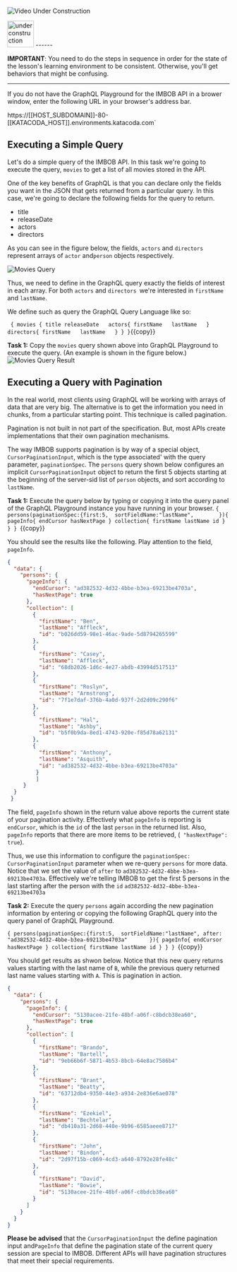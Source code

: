 ![Video Under Construction](https://raw.githubusercontent.com/reselbob/katacoda-scenarios/master/understanding-graphql-using-imbob/images/video-under-construction.jpg)
 
  <img src="http://www.gosc.org/_Media/under-construction-yellow-d_med.png" width="60" alt="under construction" />
 ------
 
 **IMPORTANT**: You need to do the steps in sequence in order for the state of the lesson's learning environment to be
 consistent. Otherwise, you'll get behaviors that might be confusing.
 
 ------

If you do not have the GraphQL Playground for the IMBOB API in a brower window, enter the following URL in
your browser's address bar.

 
 https://[[HOST_SUBDOMAIN]]-80-[[KATACODA_HOST]].environments.katacoda.com`
 
## Executing a Simple Query

Let's do a simple query of the IMBOB API. In this task we're going to execute the query, `movies` to get a
list of all movies stored in the API.

One of the key benefits of GraphQL is that you can declare only the fields you want in the JSON that gets
returned from a particular query. In this case, we're going to declare the following fields for the query to return.

* title
* releaseDate
* actors
* directors

As you can see in the figure below, the fields, `actors` and `directors` represent arrays of `actor` and`person`
objects respectively.

 ![Movies Query](https://raw.githubusercontent.com/reselbob/katacoda-scenarios/master/understanding-graphql-using-imbob/images/movies-query-01.jpg)
 
Thus, we need to define in the GraphQL query exactly the fields of interest in each array. For both `actors` and 
`directors `we're interested in `firstName` and `lastName`. 

We define such as query the GraphQL Query Language like so:
 
 `
 {
   movies {
     title
     releaseDate  
     actors{
       firstName  
       lastName  
     }
     directors{
       firstName  
       lastName  
     }
   }
 }`{{copy}}
 
 
**Task 1:** Copy the `movies` query shown above into GraphQL Playground to execute the query. (An example is shown in the
figure below.)
![Movies Query Result](https://raw.githubusercontent.com/reselbob/katacoda-scenarios/master/understanding-graphql-using-imbob/images/movies-query-exec-01.png)

## Executing a Query with Pagination

In the real world, most clients using GraphQL will be working with arrays of data that are very big. 
The alternative is to get the information you need in chunks, from a particular starting point. This technique is called pagination.

 Pagination is not built in not part of the specification. But, most APIs create implementations that their own pagination mechanisms.
 
 The way IMBOB supports pagination is by way of a special object, `CursorPaginationInput`, which is the type associated'
 with the query parameter, `paginationSpec`. The `persons` query shown below configures an implicit `CursorPaginationInput` object
 to return the first 5 objects starting at the beginning of the server-sid list of `person`
 objects, and sort according to `lastName`.
  
**Task 1:** Execute the query below by typing or copying it into the query panel of the GraphQL Playground instance you
have running in your browser.
`
{
  persons(paginationSpec:{first:5, 
                          sortFieldName:"lastName",       
                          }){
    pageInfo{
      endCursor
      hasNextPage
    }
    collection{
      firstName
      lastName
      id
    }
  }
} 
`{{copy}}

You should see the results like the following. Play attention to the field, `pageInfo`.

```JSON
{
  "data": {
    "persons": {
      "pageInfo": {
        "endCursor": "ad382532-4d32-4bbe-b3ea-69213be4703a",
        "hasNextPage": true
      },
      "collection": [
        {
          "firstName": "Ben",
          "lastName": "Affleck",
          "id": "b026dd59-98e1-46ac-9ade-5d8794265599"
        },
        {
          "firstName": "Casey",
          "lastName": "Affleck",
          "id": "68db2026-1d6c-4e27-abdb-43994d517513"
        },
        {
          "firstName": "Roslyn",
          "lastName": "Armstrong",
          "id": "7f1e7daf-376b-4a0d-937f-2d2d09c290f6"
        },
        {
          "firstName": "Hal",
          "lastName": "Ashby",
          "id": "b5f0b9da-8ed1-4743-920e-f85d78a62131"
        },
        {
          "firstName": "Anthony",
          "lastName": "Asquith",
          "id": "ad382532-4d32-4bbe-b3ea-69213be4703a"
         }
         ]
     }
  }
 }
```

The field, `pageInfo` shown in the return value above reports the current state of your pagination activity. Effectively
what `pageInfo` is reporting is `endCursor`, which is the `id` of the last `person` in the returned list. Also, `pageInfo`
reports that there are more items to be retrieved, (` "hasNextPage": true`).

Thus, we use this information to configure the `paginationSpec: CursorPaginationInput` parameter when we re-query
`persons` for more data. Notice that we set the value of `after` to `ad382532-4d32-4bbe-b3ea-69213be4703a`. Effectively
we're telling IMBOB to get the first 5 persons in the last starting after the person with the `id` `ad382532-4d32-4bbe-b3ea-69213be4703a`

**Task 2:** Execute the query `persons` again according the new pagination information by entering or copying the following
GraphQL query into the query panel of GraphQL Playground.

`
{
  persons(paginationSpec:{first:5, 
                          sortFieldName:"lastName",
                          after: "ad382532-4d32-4bbe-b3ea-69213be4703a"      
                          }){
    pageInfo{
      endCursor
      hasNextPage
    }
    collection{
      firstName
      lastName
      id
    }
  }
} 
`{{copy}}

You should get results as shwon below. Notice that this new query returns values starting with the last name of `B`,
while the previous query returned last name values starting with `A`. This is pagination in action.

```JSON
{
  "data": {
    "persons": {
      "pageInfo": {
        "endCursor": "5130acee-21fe-48bf-a06f-c8bdcb38ea60",
        "hasNextPage": true
      },
      "collection": [
        {
          "firstName": "Brando",
          "lastName": "Bartell",
          "id": "9eb66b6f-5871-4b53-8bcb-64e8ac7586b4"
        },
        {
          "firstName": "Brant",
          "lastName": "Beatty",
          "id": "63712db4-9350-44e3-a934-2e836e6ae078"
        },
        {
          "firstName": "Ezekiel",
          "lastName": "Bechtelar",
          "id": "db410a31-2d68-440e-9b96-6585aeee8717"
        },
        {
          "firstName": "John",
          "lastName": "Bindon",
          "id": "2d97f15b-c069-4cd3-a640-8792e28fe48c"
        },
        {
          "firstName": "David",
          "lastName": "Bowie",
          "id": "5130acee-21fe-48bf-a06f-c8bdcb38ea60"
        }
      ]
    }
  }
}
```

**Please be advised** that the `CursorPaginationInput` the define pagination input and`PageInfo` that define the pagination
state of the current query session are special to IMBOB. Different APIs will have pagination structures that meet their
special requirements.